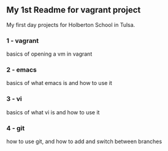 ## My 1st Readme for vagrant project
My first day projects for Holberton School in Tulsa.

### 1 - vagrant
basics of opening a vm in vagrant

### 2 - emacs
basics of what emacs is and how to use it

### 3 - vi
basics of what vi is and how to use it

### 4 - git
how to use git, and how to add and switch between branches
